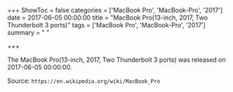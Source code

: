 +++
ShowToc = false
categories = ['MacBook Pro', 'MacBook-Pro', '2017']
date = 2017-06-05 00:00:00
title = "MacBook Pro(13-inch, 2017, Two Thunderbolt 3 ports)"
tags = ['MacBook Pro', 'MacBook-Pro', '2017']
summary = " "

+++

The MacBook Pro(13-inch, 2017, Two Thunderbolt 3 ports) was released on 2017-06-05 00:00:00.

Source: `https://en.wikipedia.org/wiki/MacBook_Pro`


